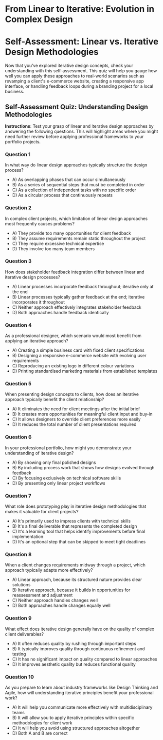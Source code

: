 # From Linear to Iterative: Evolution in Complex Design

# Self-Assessment: Linear vs. Iterative Design Methodologies

Now that you've explored iterative design concepts, check your understanding with this self-assessment. This quiz will help you gauge how well you can apply these approaches to real-world scenarios such as revamping a client's e-commerce website, creating a responsive app interface, or handling feedback loops during a branding project for a local business.

## Self-Assessment Quiz: Understanding Design Methodologies

**Instructions:** Test your grasp of linear and iterative design approaches by answering the following questions. This will highlight areas where you might need further review before applying professional frameworks to your portfolio projects.

### Question 1
In what way do linear design approaches typically structure the design process?
- A) As overlapping phases that can occur simultaneously
- B) As a series of sequential steps that must be completed in order
- C) As a collection of independent tasks with no specific order
- D) As a circular process that continuously repeats

### Question 2
In complex client projects, which limitation of linear design approaches most frequently causes problems?
- A) They provide too many opportunities for client feedback
- B) They assume requirements remain static throughout the project
- C) They require excessive technical expertise
- D) They involve too many team members

### Question 3
How does stakeholder feedback integration differ between linear and iterative design processes?
- A) Linear processes incorporate feedback throughout; iterative only at the end
- B) Linear processes typically gather feedback at the end; iterative incorporates it throughout
- C) Neither approach effectively integrates stakeholder feedback
- D) Both approaches handle feedback identically

### Question 4
As a professional designer, which scenario would most benefit from applying an iterative approach?
- A) Creating a simple business card with fixed client specifications
- B) Designing a responsive e-commerce website with evolving user requirements
- C) Reproducing an existing logo in different colour variations
- D) Printing standardised marketing materials from established templates

### Question 5
When presenting design concepts to clients, how does an iterative approach typically benefit the client relationship?
- A) It eliminates the need for client meetings after the initial brief
- B) It creates more opportunities for meaningful client input and buy-in
- C) It allows designers to override client preferences more easily
- D) It reduces the total number of client presentations required

### Question 6
In your professional portfolio, how might you demonstrate your understanding of iterative design?
- A) By showing only final polished designs
- B) By including process work that shows how designs evolved through feedback
- C) By focusing exclusively on technical software skills
- D) By presenting only linear project workflows

### Question 7
What role does prototyping play in iterative design methodologies that makes it valuable for client projects?
- A) It's primarily used to impress clients with technical skills
- B) It's a final deliverable that represents the completed design
- C) It's a learning tool that helps identify improvements before final implementation
- D) It's an optional step that can be skipped to meet tight deadlines

### Question 8
When a client changes requirements midway through a project, which approach typically adapts more effectively?
- A) Linear approach, because its structured nature provides clear solutions
- B) Iterative approach, because it builds in opportunities for reassessment and adjustment
- C) Neither approach handles changes well
- D) Both approaches handle changes equally well

### Question 9
What effect does iterative design generally have on the quality of complex client deliverables?
- A) It often reduces quality by rushing through important steps
- B) It typically improves quality through continuous refinement and testing
- C) It has no significant impact on quality compared to linear approaches
- D) It improves aesthetic quality but reduces functional quality

### Question 10
As you prepare to learn about industry frameworks like Design Thinking and Agile, how will understanding iterative principles benefit your professional work?
- A) It will help you communicate more effectively with multidisciplinary teams
- B) It will allow you to apply iterative principles within specific methodologies for client work
- C) It will help you avoid using structured approaches altogether
- D) Both A and B are correct